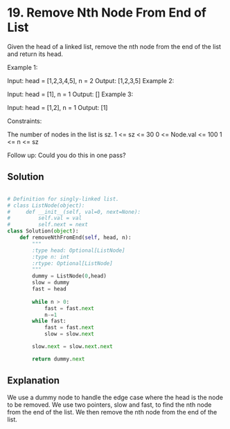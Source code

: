 # 19. Remove Nth Node From End of List

Given the head of a linked list, remove the nth node from the end of the list and return its head.


Example 1:

Input: head = [1,2,3,4,5], n = 2
Output: [1,2,3,5]
Example 2:

Input: head = [1], n = 1
Output: []
Example 3:

Input: head = [1,2], n = 1
Output: [1]
 

Constraints:

The number of nodes in the list is sz.
1 <= sz <= 30
0 <= Node.val <= 100
1 <= n <= sz
 

Follow up: Could you do this in one pass?

## Solution

```python

# Definition for singly-linked list.
# class ListNode(object):
#     def __init__(self, val=0, next=None):
#         self.val = val
#         self.next = next
class Solution(object):
    def removeNthFromEnd(self, head, n):
        """
        :type head: Optional[ListNode]
        :type n: int
        :rtype: Optional[ListNode]
        """
        dummy = ListNode(0,head)
        slow = dummy
        fast = head
   
        while n > 0:
            fast = fast.next
            n-=1
        while fast:
            fast = fast.next
            slow = slow.next

        slow.next = slow.next.next

        return dummy.next
```

## Explanation

We use a dummy node to handle the edge case where the head is the node to be removed. We use two pointers, slow and fast, to find the nth node from the end of the list. We then remove the nth node from the end of the list.

